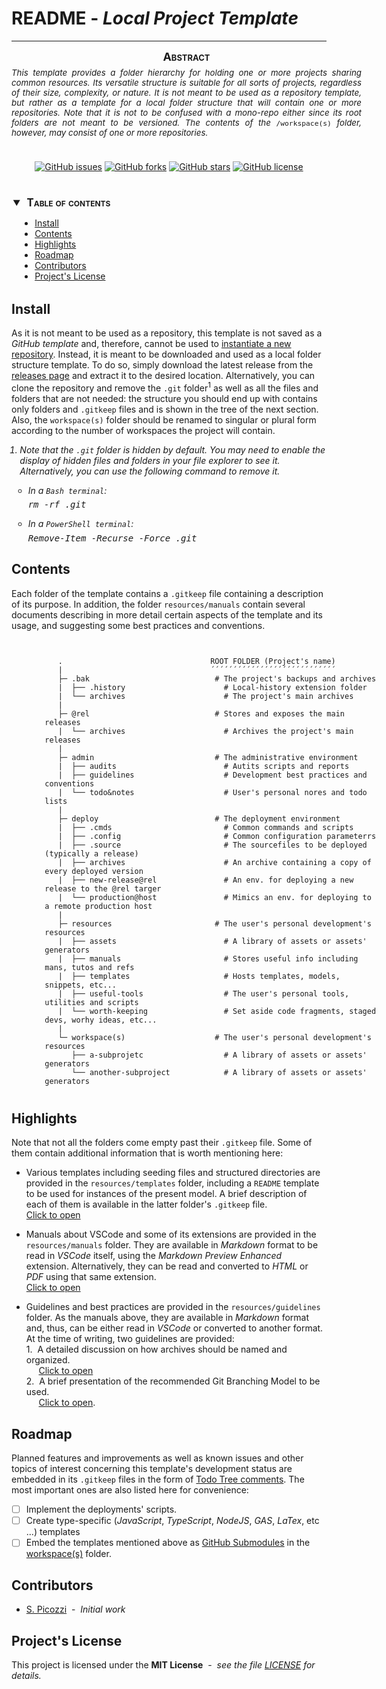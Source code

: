 # README - *Local Project Template*

---

<div style="
    font-size: normal;
    margin: 0 auto 5ex auto;
    width: 40em;"
>
<div style="font-size: 95%; text-align: justify;">
<div style="
  font-size:135%;
  text-align: center;
  font-weight: bold;
  margin: 0 0 .75ex 0;
  font-variant: small-caps;"
>Abstract</div>
<div style="text-align: justify">
<i>This template provides a folder hierarchy for holding one or more projects sharing common
resources.  Its versatile structure is suitable for all sorts of projects, regardless of their size,
complexity, or nature. It is not meant to be used as a repository template, but rather as a template
for a local folder structure that will contain one or more repositories. Note that it is not to be
confused with a mono-repo either since its root folders are not meant to be versioned. The
contents of the <code style="font-style: normal">/workspace(s)</code> folder, however, may consist of one or more repositories.</i>
</div></div></div>
<div style="
   width: 100%;
   text-align: center;
    margin-bottom: 5ex;"
>

[![GitHub issues](https://img.shields.io/github/issues/e2d2ipi/tmpl-projects-root-folder.svg)](https://github.com/e2d2ipi/tmpl-projects-root-folder/issues)
[![GitHub forks](https://img.shields.io/github/forks/e2d2ipi/tmpl-projects-root-folder.svg)](https://github.com/e2d2ipi/tmpl-projects-root-folder/network)
[![GitHub stars](https://img.shields.io/github/stars/e2d2ipi/tmpl-projects-root-folder.svg)](https://github.com/e2d2ipi/tmpl-projects-root-folder/stargazers)
[![GitHub license](https://img.shields.io/github/license/e2d2ipi/tmpl-projects-root-folder.svg)](https://github.com/e2d2ipi/tmpl-projects-root-folder/blob/main/LICENSE.md)

</div>
<div>

<!-- @import "[TOC]" {cmd="toc" depthFrom=2 depthTo=6 orderedList=false} -->
<details open style="margin: 14pt 0pt 24pt 10pt">
<summary style="margin-left: -8pt; font-weight: bold; font-size: larger; font-variant: small-caps">
<span style="margin-left: 3pt">Table of contents<span></summary>

<!-- code_chunk_output -->

- [Install](#install)
- [Contents](#contents)
- [Highlights](#highlights)
- [Roadmap](#roadmap)
- [Contributors](#contributors)
- [Project's License](#projects-license)

<!-- /code_chunk_output -->

</detail>
</div>

## Install

As it is not meant to be used as a repository, this template is not saved as a *GitHub template* and,
 therefore, cannot be used to [instantiate a new repository](https://tinyurl.com/z427byf6).
 Instead, it is meant to be downloaded and used as a local folder structure template. To do so,
 simply download the latest release from the [releases page](https://tinyurl.com/4f3ekkzb) and
 extract it to the desired location. Alternatively, you can clone the repository and remove the `.git`
 folder<sup>1</sup> as well as all the files and folders that are not needed: the structure you should
 end up with contains only folders and `.gitkeep` files and is shown in the tree of the next section.
 Also, the `workspace(s)` folder should be renamed to singular or plural form according to the
 number of workspaces the project will contain.

<ol style="font-style: italic; padding-left: 10pt">
  <li>
      <p>
        Note that the <code>.git</code> folder is hidden by default. You may need to enable the
        display of hidden files and folders in your file explorer to see it. Alternatively, you can use the
        following command to remove it.
      </p>
      <ul style="font-style: italic; padding-left: 10pt">
        <li>In a <code>Bash terminal</code>:
          <pre style="color:inherit; margin-top: 5pt">rm -rf .git</pre>
        </li>
        <li>In a <code>PowerShell terminal</code>:
          <pre style="color:inherit; margin-top: 5pt">Remove-Item -Recurse -Force .git</pre>
        </li>
      </ul>
  </li>
</ol>

## Contents

Each folder of the template contains a `.gitkeep` file containing a description of its purpose. In
addition, the folder `resources/manuals` contain several documents describing in more detail certain
aspects of the template and its usage, and suggesting some best practices and conventions.

<div style="width: 38em; font-size: normal; margin-left: 40pt; margin-bottom: 30pt">

``` tree


   .                                 ROOT FOLDER (Project's name)
   |                                 ´´´´´´´´´´´´´´´´´´´´´´´´´´´´
   ├─ .bak                            # The project's backups and archives
   |  ├── .history                      # Local-history extension folder
   |  └── archives                      # The project's main archives
   |
   ├─ @rel                            # Stores and exposes the main releases
   |  └── archives                      # Archives the project's main releases
   |
   ├─ admin                           # The administrative environment
   |  ├── audits                        # Autits scripts and reports
   |  ├── guidelines                    # Development best practices and conventions
   |  └── todo&notes                    # User's personal nores and todo lists
   |
   ├─ deploy                          # The deployment environment
   |  ├── .cmds                         # Common commands and scripts
   |  ├── .config                       # Common configuration parameterrs
   |  ├── .source                       # The sourcefiles to be deployed (typically a release)
   |  ├── archives                      # An archive containing a copy of every deployed version
   |  ├── new-release@rel               # An env. for deploying a new release to the @rel targer
   |  └── production@host               # Mimics an env. for deploying to a remote production host
   |
   ├─ resources                       # The user's personal development's resources
   |  ├── assets                        # A library of assets or assets' generators
   |  ├── manuals                       # Stores useful info including mans, tutos and refs
   |  ├── templates                     # Hosts templates, models, snippets, etc...
   |  ├── useful-tools                  # The user's personal tools, utilities and scripts
   |  └── worth-keeping                 # Set aside code fragments, staged devs, worhy ideas, etc...
   |
   └─ workspace(s)                    # The user's personal development's resources
      ├── a-subprojetc                  # A library of assets or assets' generators
      └── another-subproject            # A library of assets or assets' generators

```

</div>

## Highlights

Note that not all the folders come empty past their `.gitkeep` file. Some of them contain additional
information that is worth mentioning here:

- Various templates including seeding files and structured directories are provided in the
  `resources/templates` folder, including a `README` template to be used for instances of the present model. A brief description of each of them is available in the latter folder's
  `.gitkeep` file.
  <br/>[Click to open](/resources/templates/.gitkeep)

- Manuals about VSCode and some of its extensions are provided in the
  `resources/manuals` folder. They are available in *Markdown* format to be read in *VSCode* itself,
  using the *Markdown Preview Enhanced* extension. Alternatively, they can be read and converted
  to *HTML* or *PDF* using that same extension.
  <br/>[Click to open](/resources/manuals/vscode-custom-features/vscode-custom-features.doc.md)

- Guidelines and best practices are provided in the `resources/guidelines` folder. As the manuals
above, they are available in *Markdown* format and, thus, can be either read in *VSCode* or
converted to another format. At the time of writing, two guidelines are provided:
<br/>1. &nbsp;A detailed discussion on how archives should be named and organized.
<br/>&nbsp;&nbsp;&nbsp;&nbsp;&nbsp;[Click to open](/admin/guidelines/handling-archives/handling-archives.md)
<br/>2. &nbsp;A brief presentation of the recommended Git Branching Model to be used.
<br/>&nbsp;&nbsp;&nbsp;&nbsp;&nbsp;[Click to open](/admin/guidelines/git-branching/git-branching-model.md).

## Roadmap

Planned features and improvements as well as known issues and other topics of interest concerning
this template's development status are embedded in its `.gitkeep` files in the form of
[Todo Tree comments](https://marketplace.visualstudio.com/items?itemName=Gruntfuggly.todo-tree). The most important ones are also listed here for convenience:

- [ ]  Implement the deployments' scripts.
- [ ]  Create type-specific (*JavaScript*, *TypeScript*, *NodeJS*, *GAS*, *LaTex*, etc ...)  templates
- [ ]  Embed the templates mentioned above as
[GitHub Submodules](https://tinyurl.com/2tykz6wr) in the [workspace(s)](workspace(s)/.gitkeep)
folder.

## Contributors

- [S. Picozzi](https://github.com/e2d2ipi) &nbsp;-&nbsp; *Initial work*

## Project's License

This project is licensed under the **MIT License** &nbsp;-&nbsp; *see the
file [LICENSE](./LICENSE) for details.*
